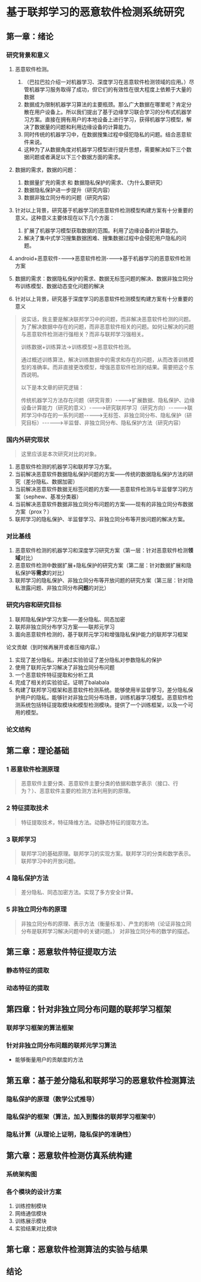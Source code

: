 # 基于联邦学习的恶意软件检测系统研究

## 第一章：绪论

### 研究背景和意义

1. 恶意软件检测。
   1. （巴拉巴拉介绍一对机器学习、深度学习在恶意软件检测领域的应用。）尽管机器学习服务取得了成功，但它们的有效性在很大程度上依赖于大量的数据
   1. 数据成为限制机器学习算法的主要瓶颈。那么广大数据在哪里呢？肯定分散在用户设备上。所以我们提出了基于边缘学习联合学习的分布式机器学习方案。直接在拥有用户的本地设备上进行学习，获得机器学习模型，解决了数据量的问题和利用边缘设备的计算能力。
   2. 同时传统的机器学习中，在数据搜集过程中侵犯隐私的问题。结合恶意软件来说。
   3. 这种为了从数据角度对机器学习模型进行提升思想，需要解决如下三个数据问题或者满足以下三个数据方面的需求。
2. 数据的需求，数据的问题：

   1. 数据量扩充的需求 和 数据隐私保护的需求、（为什么要研究）
   2. 数据隐私保护进一步提升（研究内容）
   3. 数据非独立同分布的问题（研究内容）
3. 针对以上背景，研究基于机器学习的恶意软件检测模型构建方案有十分重要的意义。这种意义主要体现在以下几个方面：

   1. 扩展了机器学习模型获取数据的范围。利用了边缘设备的计算能力。
   2. 解决了集中式学习搜集数据困难、搜集数据过程中会侵犯用户隐私的问题。
4. android+恶意软件---->恶意软件检测---->基于机器学习的恶意软件检测方案
5. 数据的需求：数据隐私保护的需求、数据无标签问题的解决、数据非独立同分布训练模型、数据动态变化问题的解决
6. 针对以上背景，研究基于深度学习的恶意软件检测模型构建方案有十分重要的意义

> 说实话，我主要是解决联邦学习中的问题，而非解决恶意软件检测的问题。为了解决数据中存在的问题，而非恶意软件相关的问题。如何让解决的问题与恶意软件检测进行强相关？而非与联邦学习强相关。
>
> 训练数据+训练算法->训练模型->恶意软件检测。
>
> 通过概述训练算法，解决训练数据中的需求和存在的问题，从而改善训练模型的准确率。而非直接更改模型，增强恶意软件检测的结果。需要把这个东西说明。
>
> 以下是本文章的研究逻辑：
>
> 传统机器学习方法存在问题（研究背景）---->扩展数据、隐私保护、边缘设备计算能力（研究的意义）---->研究联邦学习（研究方向）----->联邦学习中存在的一系列问题----->无标签、非独立同分布、隐私保护（研究目标）------>半监督、非独立同分布、隐私保护方法（研究内容）

### 国内外研究现状

> 这里应该是本次研究对比的对象。

1. 恶意软件检测的机器学习和联邦学习方案。
2. 当前解决恶意软件数据隐私保护问题的方案——传统的数据隐私保护方法的研究（差分隐私、数据加密）
3. 当前解决恶意软件数据无标签问题的方案——恶意软件检测与半监督学习的方案（sephew、基准分类器）
4. 当前解决恶意软件数据非独立同分布问题的方案——现有的非独立同分布数据方案（prox？）
5. 联邦学习的隐私保护、半监督学习、非独立同分布等开放问题的解决方案。

### 对比基线
1. 恶意软件检测的机器学习和深度学习研究方案（第一层：针对恶意软件检测**领域**对比）
1. 恶意软件检测中数据扩展+隐私保护的研究方案（第二层：针对数据扩展和隐私保护等**需求**的对比）
2. 联邦学习的隐私保护、非独立同分布等开放问题的研究方案（第三层：针对隐私泄露问题、非独立同分布**问题**的对比）

### 研究内容和研究目标

1. 联邦隐私保护学习方案——差分隐私、同态加密
2. 联邦非独立同分布学习方案——联邦元学习
3. 面向恶意软件检测的，基于联邦元学习和增强隐私保护能力的联邦学习框架

论文贡献（到时候再展开或者压缩内容。）
1. 实现了差分隐私，并通过实验验证了差分隐私对参数隐私的保护
2. 使用了联邦元学习解决了非独立同分布问题
3. 一个恶意软件特征提取和分析工具
4. 完成了相关的实验验证。证明了balabala
5. 构建了联邦学习框架和恶意软件检测系统。能够使用半监督学习，差分隐私保护用户的隐私，能够针对非独立同分布场景，训练机器学习模型。恶意软件检测系统包括特征提取模块和模型检测模块。提供了一个训练框架，以及一个可用的模型。

### 论文结构

## 第二章：理论基础

### 1 恶意软件检测原理

> 恶意软件主要分类、恶意软件主要分类的依据和数学表示（接口、行为？）、恶意软件主要的检测方法利用到的原理。


### 2 特征提取技术

> 特征提取技术，特征降维方法。动静态特征的提取方法。

### 3 联邦学习

> 联邦学习的基础原理。联邦学习的实现方案。联邦学习的分类和数学表示。联邦学习中的开放问题。

### 4 隐私保护方法

> 差分隐私、同态加密方法。实现了多方安全计算。


### 5 非独立同分布的原理

> 非独立同分布的原理、表示方法（衡量标准）、产生的影响（论证非独立同分布是联邦学习解决问题中的关键问题。）
> 对非独立同分布的数学的描述。


## 第三章：恶意软件特征提取方法

### 静态特征的提取


### 动态特征的提取


## 第四章：针对非独立同分布问题的联邦学习框架

### 联邦学习框架的算法框架


### 针对非独立同分布问题的联邦元学习算法



* 能够衡量用户的贡献度的方法

## 第五章：基于差分隐私和联邦学习的恶意软件检测算法

### 隐私保护的原理（数学公式推导）
### 隐私保护的框架（算法，加入到整体的联邦学习框架中）
### 隐私计算（从理论上证明，隐私保护的准确性）





## 第六章：恶意软件检测仿真系统构建

### 系统架构图


### 各个模块的设计方案
1. 训练控制模块
2. 网络通信模块
3. 训练展示模块
4. 实验结果对比模块

## 第七章：恶意软件检测算法的实验与结果

## 结论
